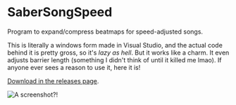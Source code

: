# SaberSongSpeed
Program to expand/compress beatmaps for speed-adjusted songs.

This is literally a windows form made in Visual Studio, and the actual code behind it is pretty gross, so it's *lazy as hell*. But it works like a charm.  It even adjusts barrier length (something I didn't think of until it killed me lmao).  If anyone ever sees a reason to use it, here it is!

[Download in the releases page](https://github.com/BinaryElement/SaberSongSpeed/releases).

![A screenshot?!](https://i.imgur.com/M8VIJpb.png)
